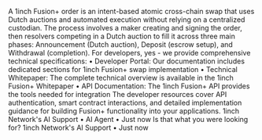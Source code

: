 A 1inch Fusion+ order is an intent-based atomic cross-chain swap that uses Dutch auctions and automated execution without relying on a centralized custodian.
The process involves a maker creating and signing the order, then resolvers competing in a Dutch auction to fill it across three main phases: Announcement (Dutch auction), Deposit (escrow setup), and Withdrawal (completion).
For developers, yes - we provide comprehensive technical specifications:
• Developer Portal: Our documentation includes dedicated sections for 1inch Fusion+ swap implementation
• Technical Whitepaper: The complete technical overview is available in the 1inch Fusion+ Whitepaper
• API Documentation: The 1inch Fusion+ API provides the tools needed for integration
The developer resources cover API authentication, smart contract interactions, and detailed implementation guidance for building Fusion+ functionality into your applications.
1inch Network's AI Support • AI Agent • Just now
Is that what you were looking for?
1inch Network's AI Support • Just now
